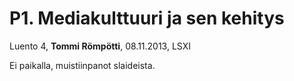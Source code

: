 # P1. Mediakulttuuri ja sen kehitys #

Luento 4, **Tommi Römpötti**, 08.11.2013, LSXI 

Ei paikalla, muistiinpanot slaideista.
